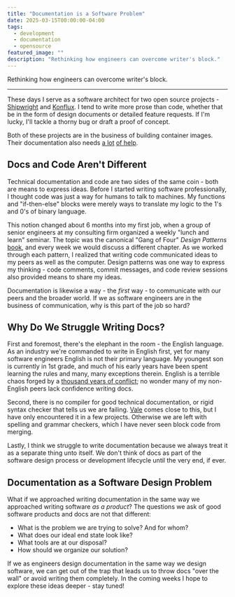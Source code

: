 ```yaml
---
title: "Documentation is a Software Problem"
date: 2025-03-15T00:00:00-04:00
tags:
  - development 
  - documentation
  - opensource
featured_image: ""
description: "Rethinking how engineers can overcome writer's block."
---
```


Rethinking how engineers can overcome writer's block.

----
<!--more-->

These days I serve as a software architect for two open source projects -
[Shipwright](https://shipwright.io) and [Konflux](https://konflux-ci.dev). I tend to write more
prose than code, whether that be in the form of design documents or detailed feature requests.
If I'm lucky, I'll tackle a thorny bug or draft a proof of concept.

Both of these projects are in the business of building container images. Their documentation also
needs [a lot](https://web.archive.org/web/20250221093224/https://shipwright.io/)
[of help](https://web.archive.org/web/20241213092544/https://konflux-ci.dev/docs/).

## Docs and Code Aren't Different

Technical documentation and code are two sides of the same coin - both are means to express ideas.
Before I started writing software professionally, I thought code was just a way for humans to talk
to machines. My functions and "if-then-else" blocks were merely ways to translate my logic to the
1's and 0's of binary language.

This notion changed about 6 months into my first job, when a group of senior engineers at my
consulting firm organized a weekly "lunch and learn" seminar. The topic was the canonical "Gang of
Four" _Design Patterns_ [book](https://www.amazon.com/Design-Patterns-Object-Oriented-Addison-Wesley-Professional-ebook/dp/B000SEIBB8),
and every week we would discuss a different chapter. As we worked through each pattern, I realized
that writing code communicated ideas to my peers as well as the computer. Design patterns was one
way to express my thinking - code comments, commit messages, and code review sessions also provided
means to share my ideas.

Documentation is likewise a way - the _first_ way - to communicate with our peers and the broader
world. If we as software engineers are in the business of communication, why is this part of the
job so hard?

## Why Do We Struggle Writing Docs?

First and foremost, there's the elephant in the room - the English language. As an industry we're
commanded to write in English first, yet for many software engineers English is not their primary
language. My youngest son is currently in 1st grade, and much of his early years have been spent
learning the rules and many, many exceptions therein. English is a terrible chaos forged by a
[thousand years of conflict](https://en.wikipedia.org/wiki/English_language); no wonder many of my
non-English peers lack confidence writing docs.

Second, there is no compiler for good technical documentation, or rigid syntax checker that tells
us we are failing. [Vale](https://vale.sh/) comes close to this, but I have only encountered it in
a few projects. Otherwise we are left with spelling and grammar checkers, which I have never seen
block code from merging.

Lastly, I think we struggle to write documentation because we always treat it as a separate thing
unto itself. We don't think of docs as part of the software design process or development lifecycle
until the very end, if ever.

## Documentation as a Software Design Problem

What if we approached writing documentation in the same way we approached writing software
_as a product_? The questions we ask of good software products and docs are not that different:

- What is the problem we are trying to solve? And for whom?
- What does our ideal end state look like?
- What tools are at our disposal?
- How should we organize our solution?

If we as engineers design documentation in the same way we design software, we can get out of the
trap that leads us to throw docs "over the wall" or avoid writing them completely. In the coming
weeks I hope to explore these ideas deeper - stay tuned!
